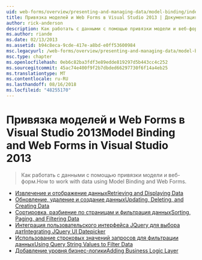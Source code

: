 ```yaml
---
uid: web-forms/overview/presenting-and-managing-data/model-binding/index
title: Привязка моделей и Web Forms в Visual Studio 2013 | Документация Майкрософт
author: rick-anderson
description: Как работать с данными с помощью привязки модели и веб-форм.
ms.author: riande
ms.date: 02/13/2013
ms.assetid: b94c8eca-9cde-417e-a8bd-e0ff53600984
msc.legacyurl: /web-forms/overview/presenting-and-managing-data/model-binding
msc.type: chapter
ms.openlocfilehash: 0eb6c82ba3fdf3e89edde819297d5b443cc4c252
ms.sourcegitcommit: 45ac74e400f9f2b7dbded66297730f6f14a4eb25
ms.translationtype: MT
ms.contentlocale: ru-RU
ms.lasthandoff: 08/16/2018
ms.locfileid: "48255170"
---
```

<a name="model-binding-and-web-forms-in-visual-studio-2013"></a><span data-ttu-id="a5971-103">Привязка моделей и Web Forms в Visual Studio 2013</span><span class="sxs-lookup"><span data-stu-id="a5971-103">Model Binding and Web Forms in Visual Studio 2013</span></span>
====================
> <span data-ttu-id="a5971-104">Как работать с данными с помощью привязки модели и веб-форм.</span><span class="sxs-lookup"><span data-stu-id="a5971-104">How to work with data using Model Binding and Web Forms.</span></span>


- [<span data-ttu-id="a5971-105">Извлечение и отображение данных</span><span class="sxs-lookup"><span data-stu-id="a5971-105">Retrieving and Displaying Data</span></span>](retrieving-data.md)
- [<span data-ttu-id="a5971-106">Обновление, удаление и создание данных</span><span class="sxs-lookup"><span data-stu-id="a5971-106">Updating, Deleting, and Creating Data</span></span>](updating-deleting-and-creating-data.md)
- [<span data-ttu-id="a5971-107">Сортировка, разбиение по страницам и фильтрация данных</span><span class="sxs-lookup"><span data-stu-id="a5971-107">Sorting, Paging, and Filtering Data</span></span>](sorting-paging-and-filtering-data.md)
- [<span data-ttu-id="a5971-108">Интеграция пользовательского интерфейса JQuery для выбора дат</span><span class="sxs-lookup"><span data-stu-id="a5971-108">Integrating JQuery UI Datepicker</span></span>](integrating-jquery-ui.md)
- [<span data-ttu-id="a5971-109">Использование строковых значений запросов для фильтрации данных</span><span class="sxs-lookup"><span data-stu-id="a5971-109">Using Query String Values to Filter Data</span></span>](using-query-string-values-to-retrieve-data.md)
- [<span data-ttu-id="a5971-110">Добавление уровня бизнес-логики</span><span class="sxs-lookup"><span data-stu-id="a5971-110">Adding Business Logic Layer</span></span>](adding-business-logic-layer.md)

